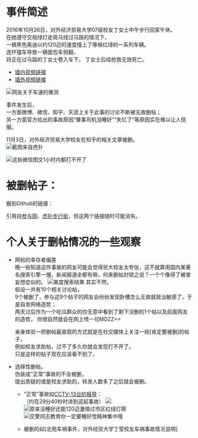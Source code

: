 # 事件简述  
2016年10月26日，对外经济贸易大学07级校友丁女士中午步行回家午休。  
在她遵守交规绿灯走斑马线过马路的情况下，   
一辆黑色奥迪以约120迈的速度撞上了等候红绿的一系列车辆。  
连环撞车导致一辆面包车侧翻，  
将正在过马路的丁女士卷入车下。
丁女士后经抢救无效死亡。  

* [墙内视频链接](http://weibo.com/tv/v/EeGjn5jTp)  
* [墙外视频链接](https://www.youtube.com/watch?v=vi7Fy1q1gJM)

![网友关于车速的推测](http://upload-images.jianshu.io/upload_images/151701-44c8534a0e63e34f.png?imageMogr2/auto-orient/strip%7CimageView2/2/w/1240)

事件发生后，  
一方面微博、微信、知乎、天涯上关于此事的讨论不断被无故删帖；  
另一方面官方给出的事故原因“肇事司机没睡好”“失忆了”等原因实在难以让人信服。  

11月3日，对外经济贸易大学校友在知乎的相关文章被删。  
![截图来自[虎扑](http://bbs.hupu.com/17678785.html)](http://upload-images.jianshu.io/upload_images/151701-2aea8e5f8ca11dd3.png?imageMogr2/auto-orient/strip%7CimageView2/2/w/1240)

![这些微信图文1小时内都打不开了](http://upload-images.jianshu.io/upload_images/151701-f4db5f6a8415cab2.jpeg?imageMogr2/auto-orient/strip%7CimageView2/2/w/1240)

# 被删帖子： 

搬到Github的链接：  

引用自[参与网](https://www.canyu.org/n127665c12.aspx)、[虎扑步行街](http://bbs.hupu.com/17678785.html)，但这两个链接随时可能消失。  





# 个人关于删帖情况的一些观察  
* 网帖的幸存者偏差  
晚一些知道这件事故的网友可能会觉得贸大校友太夸张，这不就算用国内某著名搜索引擎一搜，新闻报道全都有嘛，何来删帖封锁之说？一个个像得了被害妄想症似的。
  ![某度搜索结果](http://upload-images.jianshu.io/upload_images/151701-152c9464e250b605.png?imageMogr2/auto-orient/strip%7CimageView2/2/w/1240)
其实不然。  
假设一共有10个相关讨论帖，  
9个被删了，参与这9个帖子的网友会纷纷发现卧槽怎么无故就政治敏感了，于是自发网络造势；  
两天过后作为一个吃瓜群众的你无意中看到了剩下没删的1个帖以及前面网友的造势， 你很自然就会在网上喷一句MDZZ==

  亲身体验一把删帖最直观的方式就是在社交媒体上关注一些[肯定要被删]的帖子，  
例如校友求助帖，过不了多久你就会发现打不开了。  
  只是这样的帖子现在应该看不到了。

* 选择性删帖。  
伪装成“正常”事故的不会被删，  
提出质疑的或是校友求助的，转发人数多了之后就会被删。

  *   “正常”事故如[CCTV-13台的报导](http://tv.cntv.cn/video/C10318/f86f1432a5f046749254fa4aaa82f338)：  
（约在29分40秒时讲到这起事故）
![](http://upload-images.jianshu.io/upload_images/151701-8c5d6dc0e6f55f1c.png?imageMogr2/auto-orient/strip%7CimageView2/2/w/1240)
 ![原来没睡好还能120迈激情过市区红绿灯啊](http://upload-images.jianshu.io/upload_images/151701-2088df72c3b43e4c.png?imageMogr2/auto-orient/strip%7CimageView2/2/w/1240)
![交警同志教育你一定要睡好觉精神集中哦](http://upload-images.jianshu.io/upload_images/151701-1320dab5d96d0945.png?imageMogr2/auto-orient/strip%7CimageView2/2/w/1240)

  * 被删的如[北苑车祸事件，对外经贸大学丁莹校友车祸事故情况说明]

